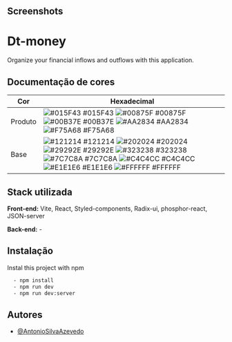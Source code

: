## Screenshots

# Dt-money

Organize your financial inflows and outflows with this application.

## Documentação de cores

| Cor     | Hexadecimal                                                                                                                                                                                                                                                                                                                                                                                                                                                                                                                             |
| ------- | --------------------------------------------------------------------------------------------------------------------------------------------------------------------------------------------------------------------------------------------------------------------------------------------------------------------------------------------------------------------------------------------------------------------------------------------------------------------------------------------------------------------------------------- |
| Produto | ![#015F43](https://via.placeholder.com/10/015F43?text=+) #015F43 ![#00875F](https://via.placeholder.com/10/00875F?text=+) #00875F ![#00B37E](https://via.placeholder.com/10/00B37E?text=+) #00B37E ![#AA2834](https://via.placeholder.com/10/AA2834?text=+) #AA2834 ![#F75A68](https://via.placeholder.com/10/F75A68?text=+) #F75A68                                                                                                                                                                                                    |
| Base    | ![#121214](https://via.placeholder.com/10/121214?text=+) #121214 ![#202024](https://via.placeholder.com/10/202024?text=+) #202024 ![#29292E](https://via.placeholder.com/10/29292E?text=+) #29292E ![#323238](https://via.placeholder.com/10/323238?text=+) #323238 ![#7C7C8A](https://via.placeholder.com/10/7C7C8A?text=+) #7C7C8A ![#C4C4CC](https://via.placeholder.com/10/C4C4CC?text=+) #C4C4CC ![#E1E1E6](https://via.placeholder.com/10/E1E1E6?text=+) #E1E1E6 ![#FFFFFF](https://via.placeholder.com/10/FFFFFF?text=+) #FFFFFF |

## Stack utilizada

**Front-end:** Vite, React, Styled-components, Radix-ui, phosphor-react, JSON-server

**Back-end:** -

## Instalação

Instal this project with npm

```bash
  - npm install
  - npm run dev
  - npm run dev:server
```

## Autores

- [@AntonioSilvaAzevedo](https://github.com/AntonioSilvaAzevedo)
